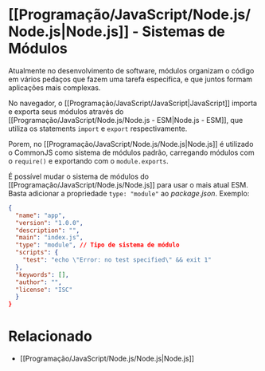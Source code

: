 # [[Programação/JavaScript/Node.js/Node.js|Node.js]] - Sistemas de Módulos
Atualmente no desenvolvimento de software, módulos organizam o código em vários pedaços que fazem uma tarefa especifica, e que juntos formam aplicações mais complexas.

No navegador, o [[Programação/JavaScript/JavaScript|JavaScript]] importa e exporta seus módulos através do [[Programação/JavaScript/Node.js/Node.js - ESM|Node.js - ESM]], que utiliza os statements `import` e `export` respectivamente.

Porem, no [[Programação/JavaScript/Node.js/Node.js|Node.js]] é utilizado o CommonJS como sistema de módulos padrão, carregando módulos com o `require()` e exportando com o `module.exports`.

É possível mudar o sistema de módulos do [[Programação/JavaScript/Node.js/Node.js]] para usar o mais atual ESM. Basta adicionar a propriedade `type: "module"` ao *package.json*. Exemplo:
```json
{
  "name": "app",
  "version": "1.0.0",
  "description": "",
  "main": "index.js",
  "type": "module", // Tipo de sistema de módulo
  "scripts": {
    "test": "echo \"Error: no test specified\" && exit 1"
  },
  "keywords": [],
  "author": "",
  "license": "ISC"
  }
}
```

# Relacionado
- [[Programação/JavaScript/Node.js/Node.js|Node.js]]